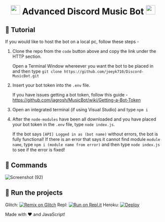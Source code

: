 <h1 align="center"><img src="./assets/Music.gif" width="30px"> Advanced Discord Music Bot <img src="./assets/Music.gif" width="30px"></h1>

## 📝 Tutorial
If you would like to host the bot on a local pc, follow these steps - 
  1) Clone the repo from the `code` button above and copy the link under the HTTP section.
     
      Open a Terminal Window whereever you want the bot to be placed in and then type ```git clone https://github.com/joeyk710/Discord-MusicBot.git```

  2) Insert your bot token into the `.env` file. 
  
     If you have issues getting a bot token, follow this guide - https://github.com/jagrosh/MusicBot/wiki/Getting-a-Bot-Token

  3) Open an integrated terminal (if using Visual Studio) and type ```npm i```

  4) After the `node-modules` have been all downloaded and you have placed your bot token in the `.env` file, type `node index.js`.

      If the bot says `[API] Logged in as (bot name)` without errors, the bot is fully functional! If there is an error that says it cannot find module `module name`, type `npm i (module name from error)` and then type `node index.js` to see if the error is fixed!


## 📄 Commands
![Screenshot (92)](https://user-images.githubusercontent.com/71621973/112220721-f5652c80-8bfc-11eb-8225-42ada02d3656.png)


## 💨 Run the projects
Glitch: [![Remix on Glitch](https://cdn.glitch.com/2703baf2-b643-4da7-ab91-7ee2a2d00b5b%2Fremix-button.svg)](https://glitch.com/edit/#!/import/github/joeyk710/Discord-MusicBot)
Repl: [![Run on Repl.it](https://repl.it/badge/github/joeyk710/Discord-MusicBot)](https://repl.it/github/joeyk710/Discord-MusicBot)
Heroku: [![Deploy](https://www.herokucdn.com/deploy/button.svg)](https://heroku.com/deploy?template=https://github.com/joeyk710/Discord-MusicBot)


Made with :heart: and JavaScript!
